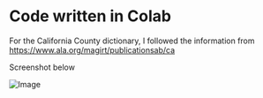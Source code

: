 # Code written in Colab

For the California County dictionary, I followed the information from https://www.ala.org/magirt/publicationsab/ca

Screenshot below


![Image](https://github.com/user-attachments/assets/00d49147-ea50-461c-a684-8e7c3d49d6f0)
